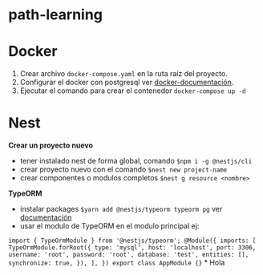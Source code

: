 # path-learning

# Docker
  1. Crear archivo `docker-compose.yaml` en la ruta raíz del proyecto. 
  2. Configurar el docker con postgresql ver [docker-documentación](https://hub.docker.com/_/postgres).
  3. Ejecutar el comando para crear el contenedor `docker-compose up -d`

# Nest
   **Crear un proyecto nuevo**
   * tener instalado nest de forma global, comando `$npm i -g @nestjs/cli`
   * crear proyecto nuevo con el comando `$nest new project-name`
   * crear componentes o modulos completos `$nest g resource <nombre>`
   
   **TypeORM**
   * instalar packages `$yarn add @nestjs/typeorm typeorm pg` ver [documentación](https://docs.nestjs.com/techniques/database#typeorm-integration)
   * usar el modulo de TypeORM en el modulo principal ej:
   
   ` import { TypeOrmModule } from '@nestjs/typeorm';
   @Module({
      imports: [
        TypeOrmModule.forRoot({
          type: 'mysql',
          host: 'localhost',
          port: 3306,
          username: 'root',
          password: 'root',
          database: 'test',
          entities: [],
          synchronize: true,
        }),
      ],
    })
    export class AppModule {}
    `
    * Hola
 
